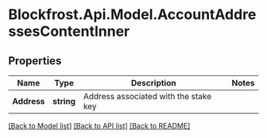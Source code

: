 # Blockfrost.Api.Model.AccountAddressesContentInner
## Properties

Name | Type | Description | Notes
------------ | ------------- | ------------- | -------------
**Address** | **string** | Address associated with the stake key | 

[[Back to Model list]](../README.md#documentation-for-models) [[Back to API list]](../README.md#documentation-for-api-endpoints) [[Back to README]](../README.md)


